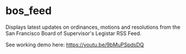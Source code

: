 # bos_feed

Displays latest updates on ordinances, motions and resolutions from the San Francisco Board of Supervisor's Legistar RSS Feed. 

See working demo here: https://youtu.be/9bMuPSpdsDQ
